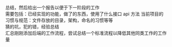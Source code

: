总结，然后给出一个报告以便于下一阶段的工作  
需要包括：已经实现的功能，做了的东西，使用了什么接口 api 方法 当前项目的习惯与规范：文件存放的目录，架构，命名的习惯等等  
猜的坑，犯的错，经验总结  
汇总刚刚添加后端的工作流程，尝试总结一个标准流程以降低其他同类工作的工作量